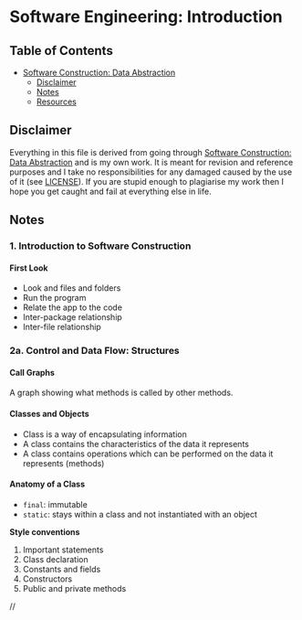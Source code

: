 # Software Engineering: Introduction

## Table of Contents

* [Software Construction: Data Abstraction](#software-construction-data-abstraction)
  * [Disclaimer](#disclaimer)
  * [Notes](#notes)
  * [Resources](#resources)

## Disclaimer

Everything in this file is derived from going through [Software Construction: Data Abstraction](https://www.edx.org/course/software-construction-data-abstraction-ubcx-softconst1x) and is my own work. It is meant for revision and reference purposes and I take no responsibilities for any damaged caused by the use of it (see [LICENSE](https://github.com/honmanyau/study-notes/blob/master/LICENSE.md)). If you are stupid enough to plagiarise my work then I hope you get caught and fail at everything else in life.

## Notes

### 1. Introduction to Software Construction

#### First Look

* Look and files and folders
* Run the program
* Relate the app to the code
* Inter-package relationship
* Inter-file relationship

### 2a. Control and Data Flow: Structures

#### Call Graphs

A graph showing what methods is called by other methods.

#### Classes and Objects

* Class is a way of encapsulating information
* A class contains the characteristics of the data it represents
* A class contains operations which can be performed on the data it represents (methods)

#### Anatomy of a Class

* `final`: immutable
* `static`: stays within a class and not instantiated with an object

**Style conventions**

1. Important statements
2. Class declaration
3. Constants and fields
4. Constructors
5. Public and private methods

















//

